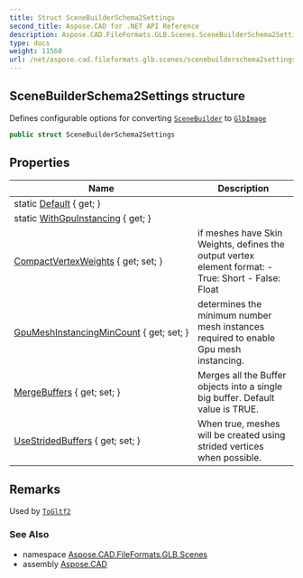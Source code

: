 ```yaml
---
title: Struct SceneBuilderSchema2Settings
second_title: Aspose.CAD for .NET API Reference
description: Aspose.CAD.FileFormats.GLB.Scenes.SceneBuilderSchema2Settings struct. Defines configurable options for converting SceneBuilder to GlbImage
type: docs
weight: 11560
url: /net/aspose.cad.fileformats.glb.scenes/scenebuilderschema2settings/
---
```

## SceneBuilderSchema2Settings structure

Defines configurable options for converting [`SceneBuilder`](../scenebuilder/) to [`GlbImage`](../../aspose.cad.fileformats.glb/glbimage/)

```csharp
public struct SceneBuilderSchema2Settings
```

## Properties

| Name | Description |
| --- | --- |
| static [Default](../../aspose.cad.fileformats.glb.scenes/scenebuilderschema2settings/default/) { get; } |  |
| static [WithGpuInstancing](../../aspose.cad.fileformats.glb.scenes/scenebuilderschema2settings/withgpuinstancing/) { get; } |  |
| [CompactVertexWeights](../../aspose.cad.fileformats.glb.scenes/scenebuilderschema2settings/compactvertexweights/) { get; set; } | if meshes have Skin Weights, defines the output vertex element format: - True: Short - False: Float |
| [GpuMeshInstancingMinCount](../../aspose.cad.fileformats.glb.scenes/scenebuilderschema2settings/gpumeshinstancingmincount/) { get; set; } | determines the mínimum number mesh instances required to enable Gpu mesh instancing. |
| [MergeBuffers](../../aspose.cad.fileformats.glb.scenes/scenebuilderschema2settings/mergebuffers/) { get; set; } | Merges all the Buffer objects into a single big buffer. Default value is TRUE. |
| [UseStridedBuffers](../../aspose.cad.fileformats.glb.scenes/scenebuilderschema2settings/usestridedbuffers/) { get; set; } | When true, meshes will be created using strided vertices when possible. |

## Remarks

Used by [`ToGltf2`](../scenebuilder/togltf2/)

### See Also

* namespace [Aspose.CAD.FileFormats.GLB.Scenes](../../aspose.cad.fileformats.glb.scenes/)
* assembly [Aspose.CAD](../../)


